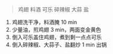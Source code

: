 > 鸡翅  料酒 可乐 碎辣椒 大蒜 盐

1. 鸡翅洗干净，料酒腌 10 min
2. 少量油，煎鸡翅 3 min，两面变金黄色
3. 倒入可乐盖住鸡翅，煮到剩一点点可乐
4. 倒入碎辣椒、大蒜子、盐翻炒 1 min 出锅